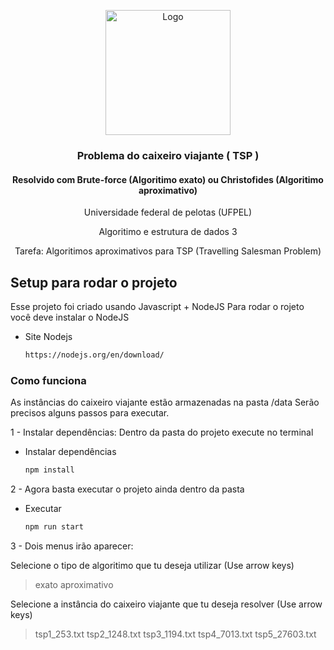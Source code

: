 <p align="center">
  <img src="http://ccs2.ufpel.edu.br/wp/wp-content/uploads/2014/04/Escudo-Colorido-UFPEL_10042014-150x150.png" alt="Logo" width="200" height="200">
  <h3 align="center">Problema do caixeiro viajante ( TSP )</h3>
  <h4 align="center">Resolvido com Brute-force (Algoritimo exato) ou Christofides (Algoritimo aproximativo)</h2>
  <p align="center">Universidade federal de pelotas (UFPEL) </p>
  <p align="center">Algoritimo e estrutura de dados 3</p>
  <p align="center">Tarefa: Algoritimos aproximativos para TSP (Travelling Salesman Problem)</p>
  <p align="center"></p>
</p>

## Setup para rodar o projeto

Esse projeto foi criado usando Javascript + NodeJS
Para rodar o rojeto você deve instalar o NodeJS

- Site Nodejs
  ```sh
  https://nodejs.org/en/download/
  ```

### Como funciona

As instâncias do caixeiro viajante estão armazenadas na pasta /data
Serão precisos alguns passos para executar.

1 - Instalar dependências: Dentro da pasta do projeto execute no terminal

- Instalar dependências
  ```sh
  npm install
  ```

2 - Agora basta executar o projeto ainda dentro da pasta

- Executar
  ```sh
  npm run start
  ```

3 - Dois menus irão aparecer:

Selecione o tipo de algoritimo que tu deseja utilizar (Use arrow keys)

> exato
> aproximativo

Selecione a instância do caixeiro viajante que tu deseja resolver (Use arrow keys)

> tsp1_253.txt
> tsp2_1248.txt
> tsp3_1194.txt
> tsp4_7013.txt
> tsp5_27603.txt
